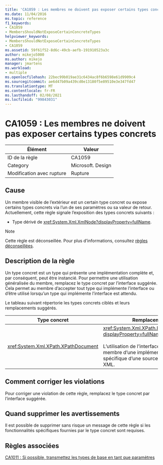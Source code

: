 ```yaml
---
title: 'CA1059 : Les membres ne doivent pas exposer certains types concrets'
ms.date: 11/04/2016
ms.topic: reference
f1_keywords:
- CA1059
- MembersShouldNotExposeCertainConcreteTypes
helpviewer_keywords:
- MembersShouldNotExposeCertainConcreteTypes
- CA1059
ms.assetid: 59f61f52-8d6c-49cb-aefb-191910523a3c
author: mikejo5000
ms.author: mikejo
manager: jmartens
ms.workload:
- multiple
ms.openlocfilehash: 22bec99b019ae31c6434ac8f6b6598e61d9909c4
ms.sourcegitcommit: ae6d47b09a439cd0e13180f5e89510e3e347fd47
ms.translationtype: MT
ms.contentlocale: fr-FR
ms.lasthandoff: 02/08/2021
ms.locfileid: "99843031"
---
```

# <a name="ca1059-members-should-not-expose-certain-concrete-types"></a>CA1059 : Les membres ne doivent pas exposer certains types concrets

|Élément|Valeur|
|-|-|
|ID de la règle|CA1059|
|Category|Microsoft. Design|
|Modification avec rupture|Rupture|

## <a name="cause"></a>Cause
Un membre visible de l’extérieur est un certain type concret ou expose certains types concrets via l’un de ses paramètres ou sa valeur de retour. Actuellement, cette règle signale l’exposition des types concrets suivants :

- Type dérivé de <xref:System.Xml.XmlNode?displayProperty=fullName>.

> [!NOTE]
> Cette règle est déconseillée. Pour plus d’informations, consultez [règles déconseillées](fxcop-unported-deprecated-rules.md).

## <a name="rule-description"></a>Description de la règle
Un type concret est un type qui présente une implémentation complète et, par conséquent, peut être instancié. Pour permettre une utilisation généralisée du membre, remplacez le type concret par l’interface suggérée. Cela permet au membre d’accepter tout type qui implémente l’interface ou d’être utilisé lorsqu’un type qui implémente l’interface est attendu.

Le tableau suivant répertorie les types concrets ciblés et leurs remplacements suggérés.

|Type concret|Remplacement|
|-------------------|-----------------|
|<xref:System.Xml.XPath.XPathDocument>|<xref:System.Xml.XPath.IXPathNavigable?displayProperty=fullName>.<br /><br /> L’utilisation de l’interface dissocie le membre d’une implémentation spécifique d’une source de données XML.|

## <a name="how-to-fix-violations"></a>Comment corriger les violations
Pour corriger une violation de cette règle, remplacez le type concret par l’interface suggérée.

## <a name="when-to-suppress-warnings"></a>Quand supprimer les avertissements
Il est possible de supprimer sans risque un message de cette règle si les fonctionnalités spécifiques fournies par le type concret sont requises.

## <a name="related-rules"></a>Règles associées
[CA1011 : Si possible, transmettez les types de base en tant que paramètres](../code-quality/ca1011.md)
